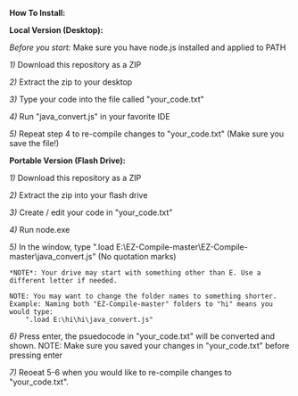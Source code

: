 **How To Install:**


**Local Version (Desktop):**

*Before you start:* Make sure you have node.js installed and applied to PATH

*1)* Download this repository as a ZIP

*2)* Extract the zip to your desktop

*3)* Type your code into the file called "your_code.txt"

*4)* Run "java_convert.js" in your favorite IDE

*5)* Repeat step 4 to re-compile changes to "your_code.txt" (Make sure you save the file!)


**Portable Version (Flash Drive):**

*1)* Download this repository as a ZIP

*2)* Extract the zip into your flash drive

*3)* Create / edit your code in "your_code.txt"

*4)* Run node.exe

*5)* In the window, type ".load E:\EZ-Compile-master\EZ-Compile-master\java_convert.js" (No quotation marks)

    *NOTE*: Your drive may start with something other than E. Use a different letter if needed.

    NOTE: You may want to change the folder names to something shorter.
    Example: Naming both "EZ-Compile-master" folders to "hi" means you would type: 
        ".load E:\hi\hi\java_convert.js"

*6)* Press enter, the psuedocode in "your_code.txt" will be converted and shown.
    NOTE: Make sure you saved your changes in "your_code.txt" before pressing enter

*7)* Reoeat 5-6 when you would like to re-compile changes to "your_code.txt".
